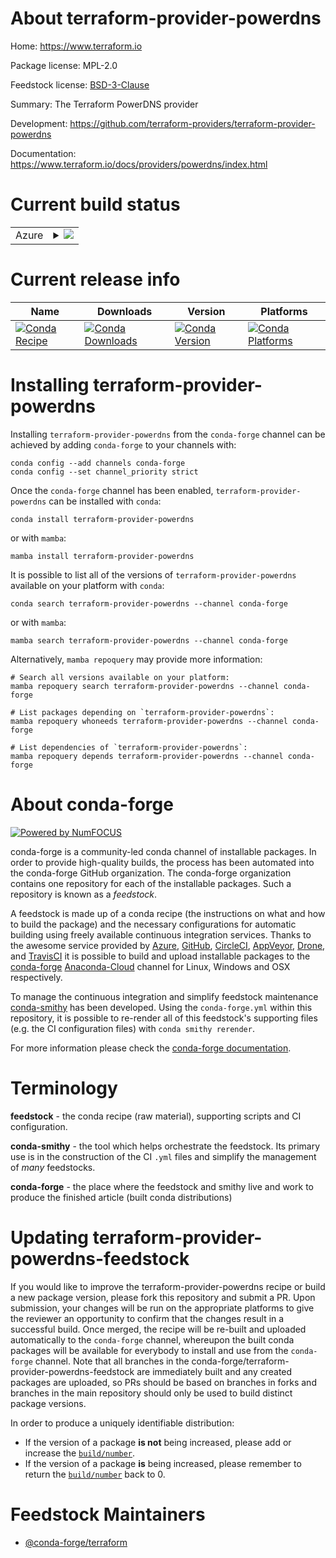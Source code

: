About terraform-provider-powerdns
=================================

Home: https://www.terraform.io

Package license: MPL-2.0

Feedstock license: [BSD-3-Clause](https://github.com/conda-forge/terraform-provider-powerdns-feedstock/blob/main/LICENSE.txt)

Summary: The Terraform PowerDNS provider

Development: https://github.com/terraform-providers/terraform-provider-powerdns

Documentation: https://www.terraform.io/docs/providers/powerdns/index.html

Current build status
====================


<table>
    
  <tr>
    <td>Azure</td>
    <td>
      <details>
        <summary>
          <a href="https://dev.azure.com/conda-forge/feedstock-builds/_build/latest?definitionId=2046&branchName=main">
            <img src="https://dev.azure.com/conda-forge/feedstock-builds/_apis/build/status/terraform-provider-powerdns-feedstock?branchName=main">
          </a>
        </summary>
        <table>
          <thead><tr><th>Variant</th><th>Status</th></tr></thead>
          <tbody><tr>
              <td>linux_64</td>
              <td>
                <a href="https://dev.azure.com/conda-forge/feedstock-builds/_build/latest?definitionId=2046&branchName=main">
                  <img src="https://dev.azure.com/conda-forge/feedstock-builds/_apis/build/status/terraform-provider-powerdns-feedstock?branchName=main&jobName=linux&configuration=linux_64_" alt="variant">
                </a>
              </td>
            </tr><tr>
              <td>osx_64</td>
              <td>
                <a href="https://dev.azure.com/conda-forge/feedstock-builds/_build/latest?definitionId=2046&branchName=main">
                  <img src="https://dev.azure.com/conda-forge/feedstock-builds/_apis/build/status/terraform-provider-powerdns-feedstock?branchName=main&jobName=osx&configuration=osx_64_" alt="variant">
                </a>
              </td>
            </tr><tr>
              <td>win_64</td>
              <td>
                <a href="https://dev.azure.com/conda-forge/feedstock-builds/_build/latest?definitionId=2046&branchName=main">
                  <img src="https://dev.azure.com/conda-forge/feedstock-builds/_apis/build/status/terraform-provider-powerdns-feedstock?branchName=main&jobName=win&configuration=win_64_" alt="variant">
                </a>
              </td>
            </tr>
          </tbody>
        </table>
      </details>
    </td>
  </tr>
</table>

Current release info
====================

| Name | Downloads | Version | Platforms |
| --- | --- | --- | --- |
| [![Conda Recipe](https://img.shields.io/badge/recipe-terraform--provider--powerdns-green.svg)](https://anaconda.org/conda-forge/terraform-provider-powerdns) | [![Conda Downloads](https://img.shields.io/conda/dn/conda-forge/terraform-provider-powerdns.svg)](https://anaconda.org/conda-forge/terraform-provider-powerdns) | [![Conda Version](https://img.shields.io/conda/vn/conda-forge/terraform-provider-powerdns.svg)](https://anaconda.org/conda-forge/terraform-provider-powerdns) | [![Conda Platforms](https://img.shields.io/conda/pn/conda-forge/terraform-provider-powerdns.svg)](https://anaconda.org/conda-forge/terraform-provider-powerdns) |

Installing terraform-provider-powerdns
======================================

Installing `terraform-provider-powerdns` from the `conda-forge` channel can be achieved by adding `conda-forge` to your channels with:

```
conda config --add channels conda-forge
conda config --set channel_priority strict
```

Once the `conda-forge` channel has been enabled, `terraform-provider-powerdns` can be installed with `conda`:

```
conda install terraform-provider-powerdns
```

or with `mamba`:

```
mamba install terraform-provider-powerdns
```

It is possible to list all of the versions of `terraform-provider-powerdns` available on your platform with `conda`:

```
conda search terraform-provider-powerdns --channel conda-forge
```

or with `mamba`:

```
mamba search terraform-provider-powerdns --channel conda-forge
```

Alternatively, `mamba repoquery` may provide more information:

```
# Search all versions available on your platform:
mamba repoquery search terraform-provider-powerdns --channel conda-forge

# List packages depending on `terraform-provider-powerdns`:
mamba repoquery whoneeds terraform-provider-powerdns --channel conda-forge

# List dependencies of `terraform-provider-powerdns`:
mamba repoquery depends terraform-provider-powerdns --channel conda-forge
```


About conda-forge
=================

[![Powered by
NumFOCUS](https://img.shields.io/badge/powered%20by-NumFOCUS-orange.svg?style=flat&colorA=E1523D&colorB=007D8A)](https://numfocus.org)

conda-forge is a community-led conda channel of installable packages.
In order to provide high-quality builds, the process has been automated into the
conda-forge GitHub organization. The conda-forge organization contains one repository
for each of the installable packages. Such a repository is known as a *feedstock*.

A feedstock is made up of a conda recipe (the instructions on what and how to build
the package) and the necessary configurations for automatic building using freely
available continuous integration services. Thanks to the awesome service provided by
[Azure](https://azure.microsoft.com/en-us/services/devops/), [GitHub](https://github.com/),
[CircleCI](https://circleci.com/), [AppVeyor](https://www.appveyor.com/),
[Drone](https://cloud.drone.io/welcome), and [TravisCI](https://travis-ci.com/)
it is possible to build and upload installable packages to the
[conda-forge](https://anaconda.org/conda-forge) [Anaconda-Cloud](https://anaconda.org/)
channel for Linux, Windows and OSX respectively.

To manage the continuous integration and simplify feedstock maintenance
[conda-smithy](https://github.com/conda-forge/conda-smithy) has been developed.
Using the ``conda-forge.yml`` within this repository, it is possible to re-render all of
this feedstock's supporting files (e.g. the CI configuration files) with ``conda smithy rerender``.

For more information please check the [conda-forge documentation](https://conda-forge.org/docs/).

Terminology
===========

**feedstock** - the conda recipe (raw material), supporting scripts and CI configuration.

**conda-smithy** - the tool which helps orchestrate the feedstock.
                   Its primary use is in the construction of the CI ``.yml`` files
                   and simplify the management of *many* feedstocks.

**conda-forge** - the place where the feedstock and smithy live and work to
                  produce the finished article (built conda distributions)


Updating terraform-provider-powerdns-feedstock
==============================================

If you would like to improve the terraform-provider-powerdns recipe or build a new
package version, please fork this repository and submit a PR. Upon submission,
your changes will be run on the appropriate platforms to give the reviewer an
opportunity to confirm that the changes result in a successful build. Once
merged, the recipe will be re-built and uploaded automatically to the
`conda-forge` channel, whereupon the built conda packages will be available for
everybody to install and use from the `conda-forge` channel.
Note that all branches in the conda-forge/terraform-provider-powerdns-feedstock are
immediately built and any created packages are uploaded, so PRs should be based
on branches in forks and branches in the main repository should only be used to
build distinct package versions.

In order to produce a uniquely identifiable distribution:
 * If the version of a package **is not** being increased, please add or increase
   the [``build/number``](https://docs.conda.io/projects/conda-build/en/latest/resources/define-metadata.html#build-number-and-string).
 * If the version of a package **is** being increased, please remember to return
   the [``build/number``](https://docs.conda.io/projects/conda-build/en/latest/resources/define-metadata.html#build-number-and-string)
   back to 0.

Feedstock Maintainers
=====================

* [@conda-forge/terraform](https://github.com/conda-forge/terraform/)

